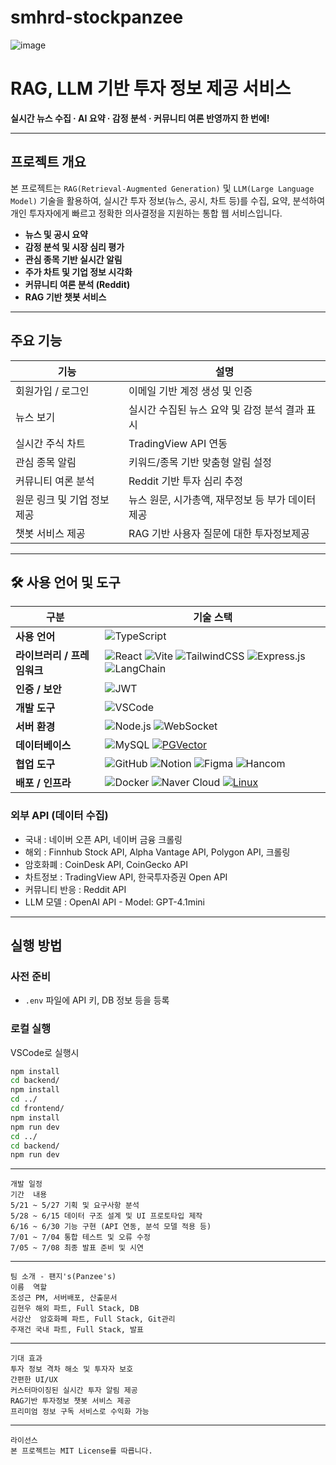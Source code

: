 # smhrd-stockpanzee

![image](https://github.com/user-attachments/assets/0c33dd71-d7a5-4d0b-8d5f-e70fc1c6aba3)



# RAG, LLM 기반 투자 정보 제공 서비스

 **실시간 뉴스 수집 · AI 요약 · 감정 분석 · 커뮤니티 여론 반영까지 한 번에!**

---

## 프로젝트 개요

본 프로젝트는 `RAG(Retrieval-Augmented Generation)` 및 `LLM(Large Language Model)` 기술을 활용하여,
실시간 투자 정보(뉴스, 공시, 차트 등)를 수집, 요약, 분석하여 개인 투자자에게 빠르고 정확한 의사결정을 지원하는 통합 웹 서비스입니다.

- **뉴스 및 공시 요약**
- **감정 분석 및 시장 심리 평가**
- **관심 종목 기반 실시간 알림**
- **주가 차트 및 기업 정보 시각화**
- **커뮤니티 여론 분석 (Reddit)**
- **RAG 기반 챗봇 서비스**

---

## 주요 기능

| 기능 | 설명 |
|------|------|
| 회원가입 / 로그인 | 이메일 기반 계정 생성 및 인증 |
| 뉴스 보기 | 실시간 수집된 뉴스 요약 및 감정 분석 결과 표시 |
| 실시간 주식 차트 | TradingView API 연동 |
| 관심 종목 알림 | 키워드/종목 기반 맞춤형 알림 설정 |
| 커뮤니티 여론 분석 | Reddit 기반 투자 심리 추정 |
| 원문 링크 및 기업 정보 제공 | 뉴스 원문, 시가총액, 재무정보 등 부가 데이터 제공 |
| 챗봇 서비스 제공 | RAG 기반 사용자 질문에 대한 투자정보제공 | 

---

## 🛠️ 사용 언어 및 도구

| 구분                   | 기술 스택                                                                                             |
|------------------------|--------------------------------------------------------------------------------------------------------|
| **사용 언어**            | ![TypeScript](https://img.shields.io/badge/TypeScript-3178C6?logo=typescript&logoColor=white)        |
| **라이브러리 / 프레임워크** | ![React](https://img.shields.io/badge/React-61DAFB?logo=react&logoColor=black) ![Vite](https://img.shields.io/badge/Vite-646CFF?logo=vite&logoColor=white) ![TailwindCSS](https://img.shields.io/badge/TailwindCSS-06B6D4?logo=tailwindcss&logoColor=white) ![Express.js](https://img.shields.io/badge/Express.js-000000?logo=express&logoColor=white) ![LangChain](https://img.shields.io/badge/LangChain-000000?style=flat) |
| **인증 / 보안**          | ![JWT](https://img.shields.io/badge/JWT-000000?logo=JSON%20web%20tokens&logoColor=white)             |
| **개발 도구**            | ![VSCode](https://img.shields.io/badge/VSCode-007ACC?logo=visual-studio-code&logoColor=white)       |
| **서버 환경**            | ![Node.js](https://img.shields.io/badge/Node.js-339933?logo=node.js&logoColor=white) ![WebSocket](https://img.shields.io/badge/WebSocket-010101?logo=websocket&logoColor=white) |
| **데이터베이스**         | ![MySQL](https://img.shields.io/badge/MySQL-4479A1?logo=mysql&logoColor=white)  [![PGVector](https://img.shields.io/badge/PGVector-PostgreSQL%20Vector%20Extension-blue)](https://github.com/pgvector/pgvector)                     |
| **협업 도구**            | ![GitHub](https://img.shields.io/badge/GitHub-181717?logo=github&logoColor=white) ![Notion](https://img.shields.io/badge/Notion-000000?logo=notion&logoColor=white) ![Figma](https://img.shields.io/badge/Figma-F24E1E?logo=figma&logoColor=white) ![Hancom](https://img.shields.io/badge/Hancom_Docs-0078D4?logo=microsoftword&logoColor=white) |
| **배포 / 인프라**        | ![Docker](https://img.shields.io/badge/Docker-2496ED?logo=docker&logoColor=white) ![Naver Cloud](https://img.shields.io/badge/Naver_Cloud_Platform-03C75A?logo=naver&logoColor=white) [![Linux](https://img.shields.io/badge/Linux-lightgrey?logo=linux)](https://www.kernel.org/) |




### 외부 API (데이터 수집)
- 국내 : 네이버 오픈 API, 네이버 금융 크롤링
- 해외 : Finnhub Stock API, Alpha Vantage API, Polygon API, 크롤링
- 암호화폐 : CoinDesk API, CoinGecko API
- 차트정보 : TradingView API, 한국투자증권 Open API
- 커뮤니티 반응 : Reddit API
- LLM 모델 : OpenAI API - Model: GPT-4.1mini

---

## 실행 방법

### 사전 준비
- `.env` 파일에 API 키, DB 정보 등을 등록

### 로컬 실행
VSCode로 실행시
```bash
npm install
cd backend/
npm install
cd ../
cd frontend/
npm install
npm run dev
cd ../
cd backend/
npm run dev
```
---
```
개발 일정
기간	내용
5/21 ~ 5/27	기획 및 요구사항 분석
5/28 ~ 6/15	데이터 구조 설계 및 UI 프로토타입 제작
6/16 ~ 6/30	기능 구현 (API 연동, 분석 모델 적용 등)
7/01 ~ 7/04	통합 테스트 및 오류 수정
7/05 ~ 7/08	최종 발표 준비 및 시연
```
---
```
팀 소개 - 팬지's(Panzee's)
이름	역할
조성근	PM, 서버배포, 산출문서
김현우	해외 파트, Full Stack, DB
서강산  암호화폐 파트, Full Stack, Git관리
주재건	국내 파트, Full Stack, 발표
```
---
```
기대 효과
투자 정보 격차 해소 및 투자자 보호
간편한 UI/UX
커스터마이징된 실시간 투자 알림 제공
RAG기반 투자정보 챗봇 서비스 제공
프리미엄 정보 구독 서비스로 수익화 가능
```
---
```
라이선스
본 프로젝트는 MIT License를 따릅니다.
```





